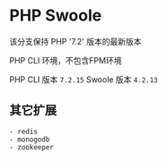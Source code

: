 # PHP Swoole

该分支保持 PHP '7.2' 版本的最新版本

PHP CLI 环境，不包含FPM环境

PHP CLI 版本 `7.2.15`
Swoole 版本 `4.2.13`

## 其它扩展
    - redis  
    - monogodb
    - zookeeper